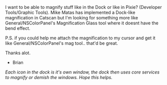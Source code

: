 I want to be able to magnify stuff like in the Dock or like in Pixie? (Developer Tools/Graphic Tools).
Mike Matas has implemented a Dock-like magnification in Catscan but I'm looking for something more like General/NSColorPanel's Magnification Glass tool where it doesnt have the bend effect.

P.S. if you could help me attach the magnification to my cursor and get it like General/NSColorPanel's mag tool.. that'd be great.

Thanks alot.

- Brian

*Each icon in the dock is it's own window, the dock then uses core services to magnify or demish the windows. Hope this helps.*